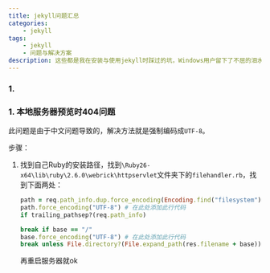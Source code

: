 ```yaml
---
title: jekyll问题汇总
categories:
    - jekyll
tags:
    - jekyll
    - 问题与解决方案
description: 这些都是我在安装与使用jekyll时踩过的坑，Windows用户留下了不屈的泪水。
---
```

<!--more-->
### 1. 

### 1. 本地服务器预览时404问题

此问题是由于中文问题导致的，解决方法就是强制编码成`UTF-8`。

步骤：

1. 找到自己Ruby的安装路径，找到`\Ruby26-x64\lib\ruby\2.6.0\webrick\httpservlet`文件夹下的`filehandler.rb`，找到下面两处：
    ```ruby
    path = req.path_info.dup.force_encoding(Encoding.find("filesystem"))
    path.force_encoding("UTF-8") # 在此处添加此行代码
    if trailing_pathsep?(req.path_info)
    ```
    ```ruby
    break if base == "/"
    base.force_encoding("UTF-8") # 在此处添加此行代码
    break unless File.directory?(File.expand_path(res.filename + base))
    ```
    再重启服务器就ok


